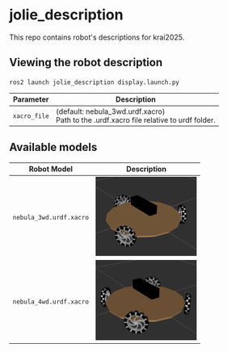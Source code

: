 # jolie_description
This repo contains robot's descriptions for krai2025.

## Viewing the robot description
```
ros2 launch jolie_description display.launch.py
```
| Parameter | Description |
|-|-|
| `xacro_file` | (default: nebula_3wd.urdf.xacro) <br/> Path to the .urdf.xacro file relative to urdf folder.|

## Available models
| Robot Model | Description |
|-|-|
| `nebula_3wd.urdf.xacro` | <img src="docs/nebula_3wd.png" width="200"> |
| `nebula_4wd.urdf.xacro` | <img src="docs/nebula_4wd.png" width="200"> |

